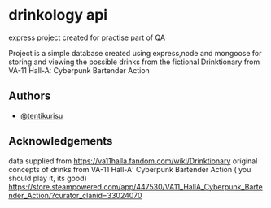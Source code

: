 
# drinkology api

express project created for practise part of QA 

Project is a simple database created using express,node and mongoose for storing and viewing the possible drinks from the fictional Drinktionary from VA-11 Hall-A: Cyberpunk Bartender Action 




## Authors

- [@tentikurisu](https://github.com/tentikurisu)


## Acknowledgements
data supplied from https://va11halla.fandom.com/wiki/Drinktionary
original concepts of drinks from VA-11 Hall-A: Cyberpunk Bartender Action ( you should play it, its good)
https://store.steampowered.com/app/447530/VA11_HallA_Cyberpunk_Bartender_Action/?curator_clanid=33024070

